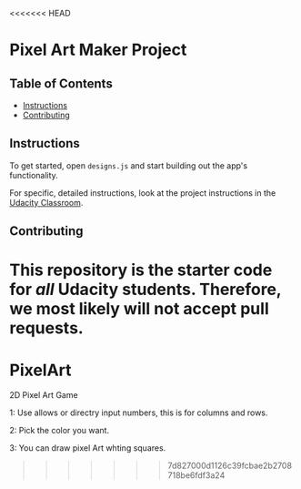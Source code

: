 <<<<<<< HEAD
# Pixel Art Maker Project

## Table of Contents

* [Instructions](#instructions)
* [Contributing](#contributing)

## Instructions

To get started, open `designs.js` and start building out the app's functionality.

For specific, detailed instructions, look at the project instructions in the [Udacity Classroom](https://classroom.udacity.com/me).

## Contributing

This repository is the starter code for _all_ Udacity students. Therefore, we most likely will not accept pull requests.
=======
# PixelArt
2D Pixel Art Game

1: Use allows or directry input numbers, this is for columns and rows.

2: Pick the color you want.

3: You can draw pixel Art whting squares.
>>>>>>> 7d827000d1126c39fcbae2b2708718be6fdf3a24
